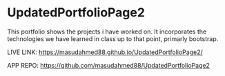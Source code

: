 # UpdatedPortfolioPage2

This portfolio shows the projects i have worked on. It incorporates the technologies we have learned in class up to that point, primarly bootstrap. 

LIVE LINK: https://masudahmed88.github.io/UpdatedPortfolioPage2/

APP REPO: https://github.com/masudahmed88/UpdatedPortfolioPage2
